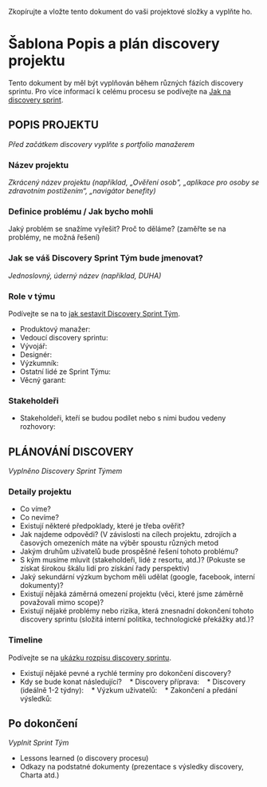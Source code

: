Zkopírujte a vložte tento dokument do vaši projektové složky a vyplňte ho.

# Šablona Popis a plán discovery projektu

Tento dokument by měl být vyplňován během různých fázích discovery sprintu. Pro více informací k celému procesu se podívejte na [Jak na discovery sprint](jak-na-discovery-sprint.md).

## POPIS PROJEKTU
_Před začátkem discovery vyplňte s portfolio manažerem_

### Název projektu
_Zkrácený název projektu (například, „Ověření osob", „aplikace pro osoby se zdravotním postižením“, „navigátor benefity)_

### Definice problému / Jak bycho mohli
Jaký problém se snažíme vyřešit? Proč to děláme? (zaměřte se na problémy, ne možná řešení)

### Jak se váš Discovery Sprint Tým bude jmenovat? 
_Jednoslovný, úderný název (například, DUHA)_

### Role v týmu
Podívejte se na to [jak sestavit Discovery Sprint Tým](jak-na-discovery-sprint.md#sestaveni-discovery-sprint-tymu).

* Produktový manažer:
* Vedoucí discovery sprintu:
* Vývojář:
* Designér:
* Výzkumník:
* Ostatní lidé ze Sprint Týmu:
* Věcný garant:

### Stakeholdeři
* Stakeholdeři, kteří se budou podílet nebo s nimi budou vedeny rozhovory:


## PLÁNOVÁNÍ DISCOVERY
_Vyplněno Discovery Sprint Týmem_

### Detaily projektu

* Co víme?
* Co nevíme?
* Existují některé předpoklady, které je třeba ověřit?
* Jak najdeme odpovědi? (V závislosti na cílech projektu, zdrojích a časových omezeních máte na výběr spoustu různých metod
* Jakým druhům uživatelů bude prospěšné řešení tohoto problému?
* S kým musíme mluvit (stakeholdeři, lidé z resortu, atd.)? (Pokuste se získat širokou škálu lidí pro získání řady perspektiv)
* Jaký sekundární výzkum bychom měli udělat (google, facebook, interní dokumenty)?
* Existují nějaká záměrná omezení projektu (věci, které jsme záměrně považovali mimo scope)?
* Existují nějaké problémy nebo rizika, která znesnadní dokončení tohoto discovery sprintu (složitá interní politika, technologické překážky atd.)?


### Timeline
Podívejte se na [ukázku rozpisu discovery sprintu](discovery-sprint-rozpis.md).

* Existují nějaké pevné a rychlé termíny pro dokončení discovery?
* Kdy se bude konat následující?
   * Discovery příprava:
   * Discovery (ideálně 1-2 týdny):
   * Výzkum uživatelů:
   * Zakončení a předání výsledků:

## Po dokončení
_Vyplnit Sprint Tým_

* Lessons learned (o discovery procesu)
* Odkazy na podstatné dokumenty (prezentace s výsledky discovery, Charta atd.)
